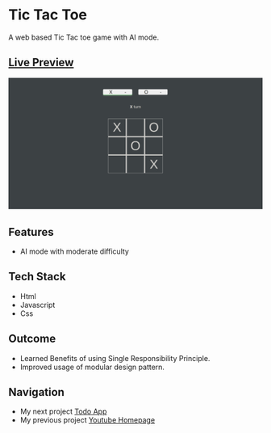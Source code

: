 # Tic Tac Toe 

A web based Tic Tac toe game with AI mode.

## [Live Preview](https://malihassandev.github.io/Tic-Tac-Toe)

![Tic Tac Toe Project demo picture](img/projectDemoimage.png)

## Features
- AI mode with moderate difficulty
## Tech Stack
- Html 
- Javascript
- Css
## Outcome
- Learned Benefits of using Single Responsibility Principle.
- Improved usage of modular design pattern.
## Navigation
- My next project [Todo App](https://github.com/MAliHassanDev/To-Do-List)
- My previous project [Youtube Homepage](https://github.com/MAliHassanDev/YouTube-Website)
